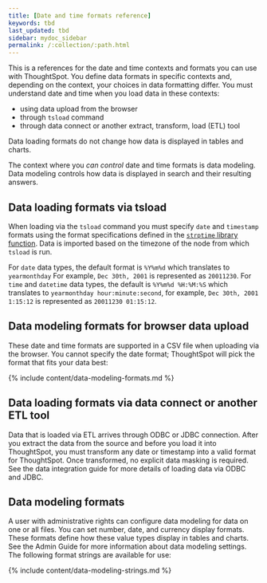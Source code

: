 ```yaml
---
title: [Date and time formats reference]
keywords: tbd
last_updated: tbd
sidebar: mydoc_sidebar
permalink: /:collection/:path.html
---
```

This is a references for the date and time contexts and formats you can use with
ThoughtSpot. You define data formats in specific contexts and, depending on the
context, your choices in data formatting differ. You must understand date  and
time when you load data in these contexts:

- using data upload from the browser
- through `tsload` command
- through data connect or another extract, transform, load (ETL) tool

Data loading formats do not change how data is displayed in tables and charts.

The context where you _can control_ date and time formats is data modeling. Data
modeling controls how data is displayed in search and their resulting answers.

## Data loading formats via tsload

When loading via the `tsload` command you must specify `date` and `timestamp`
formats using the format specifications defined in the [`strptime` library function](http://man7.org/linux/man-pages/man3/strptime.3.html). Data is
imported based on the timezone of the node from which `tsload` is run.

For `date` data types, the default format is `%Y%m%d` which translates to
`yearmonthday`  For example, `Dec 30th, 2001` is represented as `20011230`.  For
`time` and `datetime` data types, the default is `%Y%m%d %H:%M:%S` which
translates to `yearmonthday hour:minute:second`, for example, `Dec 30th, 2001
1:15:12` is represented as `20011230 01:15:12`.

## Data modeling formats for browser data upload

These date and time formats are supported in a CSV file when uploading via the
browser. You cannot specify the date format; ThoughtSpot will pick the format
that fits your data best:

{% include content/data-modeling-formats.md %}

## Data loading formats via data connect or another ETL tool

Data that is loaded via ETL arrives through ODBC or JDBC connection. After you
extract the data from the source and before you load it into ThoughtSpot, you
must transform any date or timestamp into a valid format for ThoughtSpot. Once
transformed, no explicit data masking is required. See the data integration
guide for more details of loading data via ODBC and JDBC.

## Data modeling formats

A user with administrative rights can configure data modeling for data on one or
all files. You can set number, date, and currency display formats. These formats
define how these value types display in tables and charts. See the Admin Guide
for more information about data modeling settings. The following format strings
are available for use:

{% include content/data-modeling-strings.md %}

